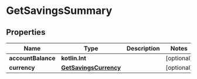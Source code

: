 
# GetSavingsSummary

## Properties
| Name | Type | Description | Notes |
| ------------ | ------------- | ------------- | ------------- |
| **accountBalance** | **kotlin.Int** |  |  [optional] |
| **currency** | [**GetSavingsCurrency**](GetSavingsCurrency.md) |  |  [optional] |



